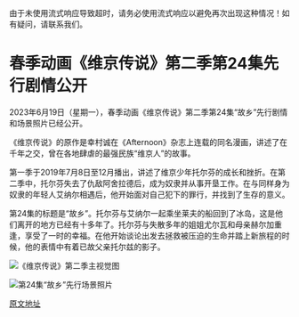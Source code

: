 由于未使用流式响应导致超时，请务必使用流式响应以避免再次出现这种情况！如有疑问，请联系我们。

# 春季动画《维京传说》第二季第24集先行剧情公开

2023年6月19日（星期一），春季动画《维京传说》第二季第24集“故乡”先行剧情和场景照片已经公开。

《维京传说》的原作是幸村诚在《Afternoon》杂志上连载的同名漫画，讲述了在千年之交，曾在各地肆虐的最强民族“维京人”的故事。

第一季于2019年7月8日至12月播出，讲述了维京少年托尔芬的成长和挫折。在第二季中，托尔芬失去了仇敌阿舍拉德后，成为奴隶并从事开垦工作。在与同样身为奴隶的年轻人艾纳尔相遇后，他开始面对自己犯下的罪行，并找到了生存的意义。

第24集的标题是“故乡”。托尔芬与艾纳尔一起乘坐莱夫的船回到了冰岛，这是他们离开的地方已经有十多年了。托尔芬与失散多年的姐姐尤尔瓦和母亲赫尔加重逢，享受了一时的幸福。在他开始谈论出发去拯救被压迫的生命并踏上新旅程的时候，他的表情中有着已故父亲托尔兹的影子。

![《维京传说》第二季主视觉图](https://animeanime.jp/imgs/zoom/592679.jpg)

![第24集“故乡”先行场景照片](https://animeanime.jp/imgs/zoom/592674.jpg)

  [原文地址](https://animeanime.jp/article/2023/06/19/78032.html)